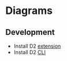# Diagrams
## Development
- Install D2 [extension](https://marketplace.visualstudio.com/items?itemName=terrastruct.d2)
- Install D2 [CLI](https://developers.dhis2.org/docs/cli/)